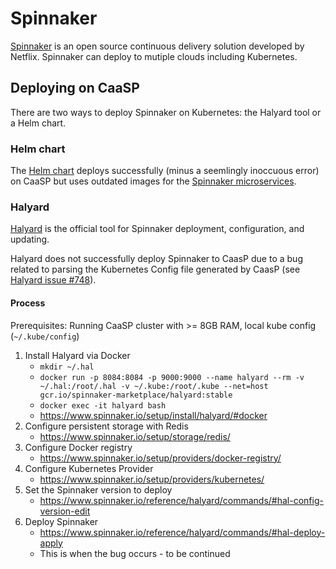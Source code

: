 # Spinnaker

[Spinnaker](https://www.spinnaker.io/) is an open source continuous delivery solution developed by Netflix. Spinnaker can deploy to mutiple clouds including Kubernetes.

## Deploying on CaaSP

There are two ways to deploy Spinnaker on Kubernetes: the Halyard tool or a Helm chart.

### Helm chart

The [Helm chart](https://github.com/kubernetes/charts/tree/master/stable/spinnaker) deploys successfully (minus a seemlingly inoccuous error) on CaaSP but uses outdated images for the [Spinnaker microservices](https://www.spinnaker.io/reference/architecture/).

### Halyard

[Halyard](https://github.com/spinnaker/halyard) is the official tool for Spinnaker deployment, configuration, and updating.

Halyard does not successfully deploy Spinnaker to CaasP due to a bug related to parsing the Kubernetes Config file generated by CaasP (see [Halyard issue #748](https://github.com/spinnaker/halyard/issues/748)).

#### Process

Prerequisites: Running CaaSP cluster with >= 8GB RAM, local kube config (`~/.kube/config`)

1. Install Halyard via Docker
   - `mkdir ~/.hal`
   - `docker run -p 8084:8084 -p 9000:9000 --name halyard --rm -v ~/.hal:/root/.hal -v ~/.kube:/root/.kube --net=host gcr.io/spinnaker-marketplace/halyard:stable`
   - `docker exec -it halyard bash`
   - https://www.spinnaker.io/setup/install/halyard/#docker
2. Configure persistent storage with Redis
   - https://www.spinnaker.io/setup/storage/redis/
3. Configure Docker registry
   - https://www.spinnaker.io/setup/providers/docker-registry/
4. Configure Kubernetes Provider
   - https://www.spinnaker.io/setup/providers/kubernetes/
5. Set the Spinnaker version to deploy
   - https://www.spinnaker.io/reference/halyard/commands/#hal-config-version-edit
6. Deploy Spinnaker
   - https://www.spinnaker.io/reference/halyard/commands/#hal-deploy-apply
   - This is when the bug occurs - to be continued
    
